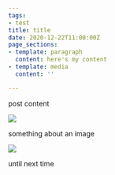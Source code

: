 ```yaml
---
tags:
- test
title: title
date: 2020-12-22T11:00:00Z
page_sections:
- template: paragraph
  content: here's my content
- template: media
  content: ''

---
```

post content

![](/images/depositphotos_6427644-stock-photo-taking-a-test.jpg)

something about an image

![](/images/demo-image-1.jpg)

until next time